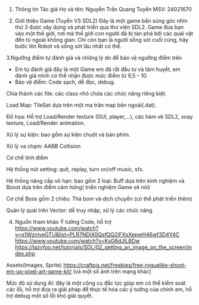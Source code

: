 1.	Thông tin Tác giả
Họ và tên: Nguyễn Trần Quang Tuyển
MSV: 24021670

2.	Giới thiệu Game (Tuyển VS SDL2)
Đây là một game bắn súng góc nhìn thứ 3 được xây dựng và phát triển qua thư viện SDL2. Game đưa bạn vào một thế giới, nơi mà thế giới con người đã bị tàn phá bởi các quái vật đến từ ngoài không gian. Chỉ còn bạn là người sống sót cuối cùng, hãy bước lên Robot và sống sót lâu nhất có thể.

3.Ngưỡng điểm tự đánh giá và những lý do để bảo vệ ngưỡng điểm trên
- Em tự đánh giá đây là một Game em đã rất đầu tư và tâm huyết, em đánh giá mình có thể nhận được mức điểm từ 9,5 – 10.
- Bảo vệ điểm:
Code sạch, dễ đọc, debug.

Chia thành các file: các class nhỏ chứa các chức năng riêng biệt.

Load Map: TileSet dựa trên một ma trân map bên ngoài(.dat).

Đồ họa: Hỗ trợ Load/Render texture (GUI, player,…), các hàm vẽ SDL2, xoay texture, Load/Render animation.

Xử lý sự kiện: bao gồm sự kiện chuột và bàn phím.

Xử lý va chạm: AABB Collision

Cơ chế tính điểm

Hệ thống nút setting: quit, replay, turn on/off music, sfx.

Hệ thống nâng cấp vô hạn: bao gồm 2 loại: Buff dựa trên kinh nghiệm và Boost dựa trên điểm cảm hứng( triển nghiệm Game sẽ nói)

Cơ chế Boss gồm 2 chiêu: Thả bom và dịch chuyển (có thể phát triển thêm)

Quản lý quái trên Vector: dễ truy nhập, xử lý các chức năng

4. Nguồn tham khảo
Ý tưởng Code, hỗ trợ
https://www.youtube.com/watch?v=q1WzniyeGTU&list=PLR7NDiX0QsfQQ2iFXsXepwH46wf3D4Y4C
https://www.youtube.com/watch?v=KsG6dJlLBDw
https://lazyfoo.net/tutorials/SDL/02_getting_an_image_on_the_screen/index.php

Assets(Images, Sprite)
https://craftpix.net/freebies/free-roguelike-shoot-em-up-pixel-art-game-kit/
(và một số ảnh trên mạng khác)

Mức độ sử dụng AI: đây là một công cụ đắc lực giúp em có thể kiểm soát các lỗi, hỗ trợ đưa ra giải pháp để thực tế hóa các ý tưởng của chính em, hỗ trợ debug một số lỗi khó giải quyết.





